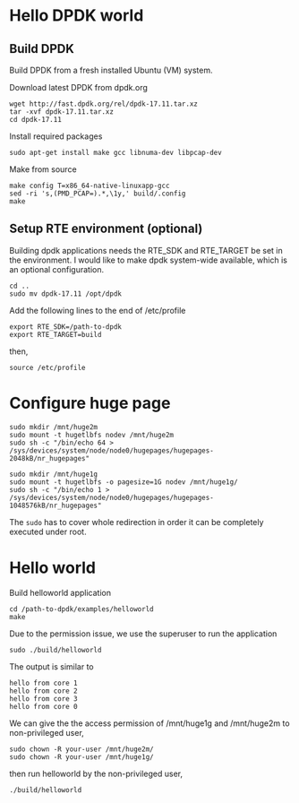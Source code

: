 # Hello DPDK world
## Build DPDK
Build DPDK from a fresh installed Ubuntu (VM) system.

Download latest DPDK from dpdk.org

    wget http://fast.dpdk.org/rel/dpdk-17.11.tar.xz
    tar -xvf dpdk-17.11.tar.xz
    cd dpdk-17.11
Install required packages

    sudo apt-get install make gcc libnuma-dev libpcap-dev
Make from source

    make config T=x86_64-native-linuxapp-gcc
    sed -ri 's,(PMD_PCAP=).*,\1y,' build/.config
    make
## Setup RTE environment (optional)
Building dpdk applications needs the RTE_SDK and RTE_TARGET be set in the environment.
I would like to make dpdk system-wide available, which is an optional configuration.

    cd ..
    sudo mv dpdk-17.11 /opt/dpdk
Add the following lines to the end of /etc/profile

    export RTE_SDK=/path-to-dpdk
    export RTE_TARGET=build
then,

    source /etc/profile

# Configure huge page
    sudo mkdir /mnt/huge2m
    sudo mount -t hugetlbfs nodev /mnt/huge2m
    sudo sh -c "/bin/echo 64 > /sys/devices/system/node/node0/hugepages/hugepages-2048kB/nr_hugepages"                                                                              

    sudo mkdir /mnt/huge1g
    sudo mount -t hugetlbfs -o pagesize=1G nodev /mnt/huge1g/
    sudo sh -c "/bin/echo 1 > /sys/devices/system/node/node0/hugepages/hugepages-1048576kB/nr_hugepages"

The `sudo` has to cover whole redirection in order it can be completely executed under root.

# Hello world
Build helloworld application

    cd /path-to-dpdk/examples/helloworld
    make
Due to the permission issue, we use the superuser to run the application

    sudo ./build/helloworld
The output is similar to

    hello from core 1
    hello from core 2
    hello from core 3
    hello from core 0
We can give the the access permission of /mnt/huge1g and /mnt/huge2m to non-privileged user,

    sudo chown -R your-user /mnt/huge2m/
    sudo chown -R your-user /mnt/huge1g/
then run helloworld by the non-privileged user,

    ./build/helloworld
